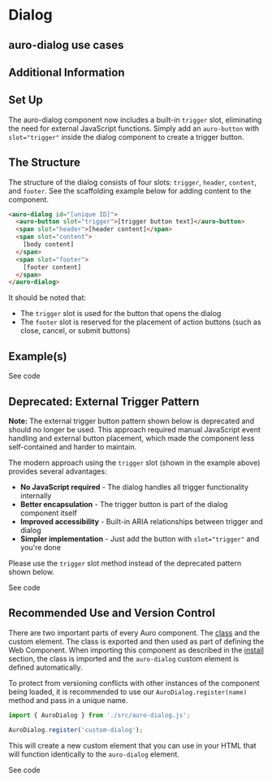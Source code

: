 <!--
The index.md file is a compiled document. No edits should be made directly to this file.
README.md is created by running `npm run build:docs`.
This file is generated based on a template fetched from `./docs/partials/index.md`
-->

# Dialog

<!-- AURO-GENERATED-CONTENT:START (FILE:src=./../docs/partials/description.md) -->
<!-- AURO-GENERATED-CONTENT:END -->

## auro-dialog use cases

<!-- AURO-GENERATED-CONTENT:START (FILE:src=./../docs/partials/useCases.md) -->
<!-- AURO-GENERATED-CONTENT:END -->

## Additional Information

<!-- AURO-GENERATED-CONTENT:START (FILE:src=./../docs/partials/readmeAddlInfo.md) -->
<!-- AURO-GENERATED-CONTENT:END -->

## Set Up

The auro-dialog component now includes a built-in `trigger` slot, eliminating the need for external JavaScript functions. Simply add an `auro-button` with `slot="trigger"` inside the dialog component to create a trigger button.

## The Structure

The structure of the dialog consists of four slots: `trigger`, `header`, `content`, and `footer`. See the scaffolding example below for adding content to the component.

```html
<auro-dialog id="[unique ID]">
  <auro-button slot="trigger">[trigger button text]</auro-button>
  <span slot="header">[header content]</span>
  <span slot="content">
    [body content]
  </span>
  <span slot="footer">
    [footer content]
  </span>
</auro-dialog>
```

It should be noted that:

- The `trigger` slot is used for the button that opens the dialog
- The `footer` slot is reserved for the placement of action buttons (such as close, cancel, or submit buttons)

## Example(s)

<div class="exampleWrapper">
  <!-- AURO-GENERATED-CONTENT:START (FILE:src=./../apiExamples/basic.html) -->
  <!-- AURO-GENERATED-CONTENT:END -->
</div>

<auro-accordion alignRight>
  <span slot="trigger">See code</span>

<!-- AURO-GENERATED-CONTENT:START (CODE:src=./../apiExamples/basic.html) -->
<!-- AURO-GENERATED-CONTENT:END -->

</auro-accordion>

## Deprecated: External Trigger Pattern

**Note:** The external trigger button pattern shown below is deprecated and should no longer be used. This approach required manual JavaScript event handling and external button placement, which made the component less self-contained and harder to maintain.

The modern approach using the `trigger` slot (shown in the example above) provides several advantages:

- **No JavaScript required** - The dialog handles all trigger functionality internally
- **Better encapsulation** - The trigger button is part of the dialog component itself
- **Improved accessibility** - Built-in ARIA relationships between trigger and dialog
- **Simpler implementation** - Just add the button with `slot="trigger"` and you're done

Please use the `trigger` slot method instead of the deprecated pattern shown below.

<div class="exampleWrapper">
  <!-- AURO-GENERATED-CONTENT:START (FILE:src=./../apiExamples/externalButtonTrigger.html) -->
  <!-- AURO-GENERATED-CONTENT:END -->
</div>

<auro-accordion alignRight>
  <span slot="trigger">See code</span>

<!-- AURO-GENERATED-CONTENT:START (CODE:src=./../apiExamples/externalButtonTrigger.html) -->
<!-- AURO-GENERATED-CONTENT:END -->

</auro-accordion>

## Recommended Use and Version Control

There are two important parts of every Auro component. The <a href="https://developer.mozilla.org/en-US/docs/Web/JavaScript/Reference/Classes">class</a> and the custom element. The class is exported and then used as part of defining the Web Component. When importing this component as described in the <a href="#install">install</a> section, the class is imported and the `auro-dialog` custom element is defined automatically.

To protect from versioning conflicts with other instances of the component being loaded, it is recommended to use our `AuroDialog.register(name)` method and pass in a unique name.

```js
import { AuroDialog } from './src/auro-dialog.js';

AuroDialog.register('custom-dialog');
```

This will create a new custom element that you can use in your HTML that will function identically to the `auro-dialog` element.

<div class="exampleWrapper">
  <!-- AURO-GENERATED-CONTENT:START (FILE:src=./../apiExamples/custom.html) -->
  <!-- AURO-GENERATED-CONTENT:END -->
</div>

<auro-accordion alignRight>
  <span slot="trigger">See code</span>

<!-- AURO-GENERATED-CONTENT:START (CODE:src=./../apiExamples/custom.html) -->
<!-- AURO-GENERATED-CONTENT:END -->

</auro-accordion>
